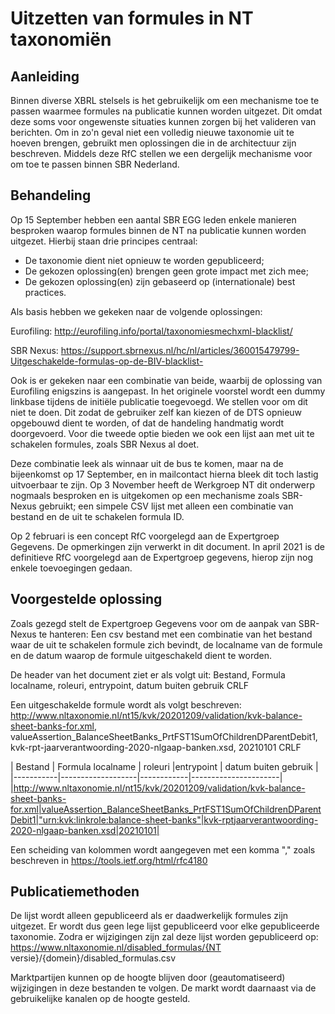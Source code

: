 # Uitzetten van formules in NT taxonomiën

## Aanleiding
Binnen diverse XBRL stelsels is het gebruikelijk om een mechanisme toe te passen waarmee formules na publicatie kunnen worden uitgezet. 
Dit omdat deze soms voor ongewenste situaties kunnen zorgen bij het valideren van berichten. 
Om in zo'n geval niet een volledig nieuwe taxonomie uit te hoeven brengen, gebruikt men oplossingen die in de architectuur zijn beschreven. 
Middels deze RfC stellen we een dergelijk mechanisme voor om toe te passen binnen SBR Nederland.

## Behandeling
Op 15 September hebben een aantal SBR EGG leden enkele manieren besproken waarop formules binnen de NT na publicatie kunnen worden uitgezet. 
Hierbij staan drie principes centraal:

-	De taxonomie dient niet opnieuw te worden gepubliceerd;
-	De gekozen oplossing(en) brengen geen grote impact met zich mee;
-	De gekozen oplossing(en) zijn gebaseerd op (internationale) best practices.

Als basis hebben we gekeken naar de volgende oplossingen:

Eurofiling: http://eurofiling.info/portal/taxonomiesmechxml-blacklist/

SBR Nexus: https://support.sbrnexus.nl/hc/nl/articles/360015479799-Uitgeschakelde-formulas-op-de-BIV-blacklist-

Ook is er gekeken naar een combinatie van beide, waarbij de oplossing van Eurofiling enigszins is aangepast. 
In het originele voorstel wordt een dummy linkbase tijdens de initiële publicatie toegevoegd. 
We stellen voor om dit niet te doen. Dit zodat de gebruiker zelf kan kiezen of de DTS opnieuw opgebouwd dient te worden, 
of dat de handeling handmatig wordt doorgevoerd. 
Voor die tweede optie bieden we ook een lijst aan met uit te schakelen formules, zoals SBR Nexus al doet. 

Deze combinatie leek als winnaar uit de bus te komen, maar na de bijeenkomst op 17 September, 
en in mailcontact hierna bleek dit toch lastig uitvoerbaar te zijn. 
Op 3 November heeft de Werkgroep NT dit onderwerp nogmaals besproken en is uitgekomen op een mechanisme zoals SBR-Nexus gebruikt; 
een simpele CSV lijst met alleen een combinatie van bestand en de uit te schakelen formula ID.

Op 2 februari is een concept RfC voorgelegd aan de Expertgroep Gegevens. De opmerkingen zijn verwerkt in dit document.
In april 2021 is de definitieve RfC voorgelegd aan de Expertgroep gegevens, hierop zijn nog enkele toevoegingen gedaan.

## Voorgestelde oplossing
Zoals gezegd stelt de Expertgroep Gegevens voor om de aanpak van SBR-Nexus te hanteren: 
Een csv bestand met een combinatie van het bestand waar de uit te schakelen formule zich bevindt, 
de localname van de formule en de datum waarop de formule uitgeschakeld dient te worden.

De header van het document ziet er als volgt uit:
Bestand, Formula localname, roleuri, entrypoint, datum buiten gebruik CRLF

Een uitgeschakelde formule wordt als volgt beschreven:
http://www.nltaxonomie.nl/nt15/kvk/20201209/validation/kvk-balance-sheet-banks-for.xml, 
valueAssertion_BalanceSheetBanks_PrtFST1SumOfChildrenDParentDebit1, 
kvk-rpt-jaarverantwoording-2020-nlgaap-banken.xsd,
20210101 
CRLF

| Bestand | Formula localname | roleuri |entrypoint | datum buiten gebruik |
|-----------|-------------------|------------|----------------------|
|http://www.nltaxonomie.nl/nt15/kvk/20201209/validation/kvk-balance-sheet-banks-for.xml|valueAssertion_BalanceSheetBanks_PrtFST1SumOfChildrenDParentDebit1|"urn:kvk:linkrole:balance-sheet-banks"|kvk-rptjaarverantwoording-2020-nlgaap-banken.xsd|20210101|



Een scheiding van kolommen wordt aangegeven met een komma "," zoals beschreven in https://tools.ietf.org/html/rfc4180

## Publicatiemethoden
De lijst wordt alleen gepubliceerd als er daadwerkelijk formules zijn uitgezet. 
Er wordt dus geen lege lijst gepubliceerd voor elke gepubliceerde taxonomie. 
Zodra er wijzigingen zijn zal deze lijst worden gepubliceerd op:
https://www.nltaxonomie.nl/disabled_formulas/{NT versie}/{domein}/disabled_formulas.csv

Marktpartijen kunnen op de hoogte blijven door (geautomatiseerd) wijzigingen in deze bestanden te volgen. 
De markt wordt daarnaast via de gebruikelijke kanalen op de hoogte gesteld. 

